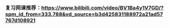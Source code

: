 ### 复习网课推荐：https://www.bilibili.com/video/BV1Ba4y1V7GD/?spm_id_from=333.788&vd_source=b3d425831188972a21ad57767d108921